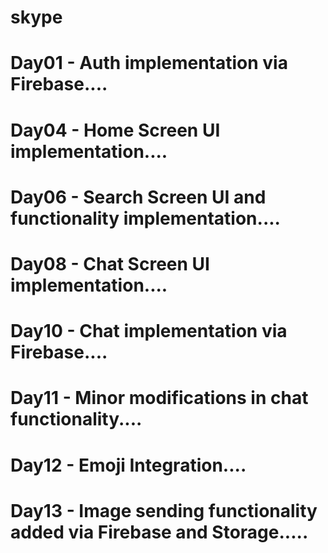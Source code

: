 # skype

# Day01 - Auth implementation via Firebase....
# Day04 - Home Screen UI implementation....
# Day06 - Search Screen UI and functionality implementation....
# Day08 - Chat Screen UI implementation....
# Day10 - Chat implementation via Firebase....
# Day11 - Minor modifications in chat functionality....
# Day12 - Emoji Integration....
# Day13 - Image sending functionality added via Firebase and Storage.....